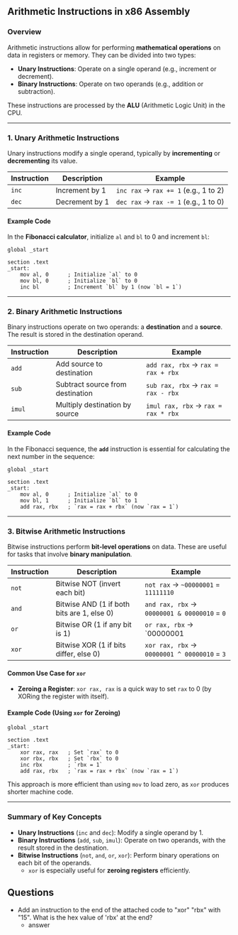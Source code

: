 ## Arithmetic Instructions in x86 Assembly

### Overview
Arithmetic instructions allow for performing **mathematical operations** on data in registers or memory. They can be divided into two types:
- **Unary Instructions**: Operate on a single operand (e.g., increment or decrement).
- **Binary Instructions**: Operate on two operands (e.g., addition or subtraction).

These instructions are processed by the **ALU** (Arithmetic Logic Unit) in the CPU.

---

### 1. Unary Arithmetic Instructions

Unary instructions modify a single operand, typically by **incrementing** or **decrementing** its value. 

| **Instruction** | **Description**             | **Example**                           |
|-----------------|-----------------------------|---------------------------------------|
| `inc`           | Increment by 1              | `inc rax` → `rax += 1` (e.g., 1 to 2)|
| `dec`           | Decrement by 1              | `dec rax` → `rax -= 1` (e.g., 1 to 0)|

#### Example Code
In the **Fibonacci calculator**, initialize `al` and `bl` to 0 and increment `bl`:
```assembly
global _start

section .text
_start:
    mov al, 0      ; Initialize `al` to 0
    mov bl, 0      ; Initialize `bl` to 0
    inc bl         ; Increment `bl` by 1 (now `bl = 1`)
```

---

### 2. Binary Arithmetic Instructions

Binary instructions operate on two operands: a **destination** and a **source**. The result is stored in the destination operand.

| **Instruction** | **Description**                                 | **Example**                                  |
|-----------------|-------------------------------------------------|----------------------------------------------|
| `add`           | Add source to destination                       | `add rax, rbx` → `rax = rax + rbx`          |
| `sub`           | Subtract source from destination                | `sub rax, rbx` → `rax = rax - rbx`          |
| `imul`          | Multiply destination by source                  | `imul rax, rbx` → `rax = rax * rbx`         |

#### Example Code
In the Fibonacci sequence, the **`add`** instruction is essential for calculating the next number in the sequence:
```assembly
global _start

section .text
_start:
    mov al, 0      ; Initialize `al` to 0
    mov bl, 1      ; Initialize `bl` to 1
    add rax, rbx   ; `rax = rax + rbx` (now `rax = 1`)
```

---

### 3. Bitwise Arithmetic Instructions

Bitwise instructions perform **bit-level operations** on data. These are useful for tasks that involve **binary manipulation**.

| **Instruction** | **Description**                                     | **Example**                                    |
|-----------------|-----------------------------------------------------|------------------------------------------------|
| `not`           | Bitwise NOT (invert each bit)                       | `not rax` → `~00000001` = `11111110`          |
| `and`           | Bitwise AND (1 if both bits are 1, else 0)          | `and rax, rbx` → `00000001 & 00000010` = `0`  |
| `or`            | Bitwise OR (1 if any bit is 1)                      | `or rax, rbx` → `00000001 | 00000010` = `3`   |
| `xor`           | Bitwise XOR (1 if bits differ, else 0)              | `xor rax, rbx` → `00000001 ^ 00000010` = `3`  |

#### Common Use Case for `xor`
- **Zeroing a Register**: `xor rax, rax` is a quick way to set `rax` to 0 (by XORing the register with itself).

#### Example Code (Using `xor` for Zeroing)
```assembly
global _start

section .text
_start:
    xor rax, rax   ; Set `rax` to 0
    xor rbx, rbx   ; Set `rbx` to 0
    inc rbx        ; `rbx = 1`
    add rax, rbx   ; `rax = rax + rbx` (now `rax = 1`)
```

This approach is more efficient than using `mov` to load zero, as `xor` produces shorter machine code.

---

### Summary of Key Concepts

- **Unary Instructions** (`inc` and `dec`): Modify a single operand by 1.
- **Binary Instructions** (`add`, `sub`, `imul`): Operate on two operands, with the result stored in the destination.
- **Bitwise Instructions** (`not`, `and`, `or`, `xor`): Perform binary operations on each bit of the operands.
  - `xor` is especially useful for **zeroing registers** efficiently.


## Questions
- Add an instruction to the end of the attached code to "xor" "rbx" with "15". What is the hex value of 'rbx' at the end?
	- answer